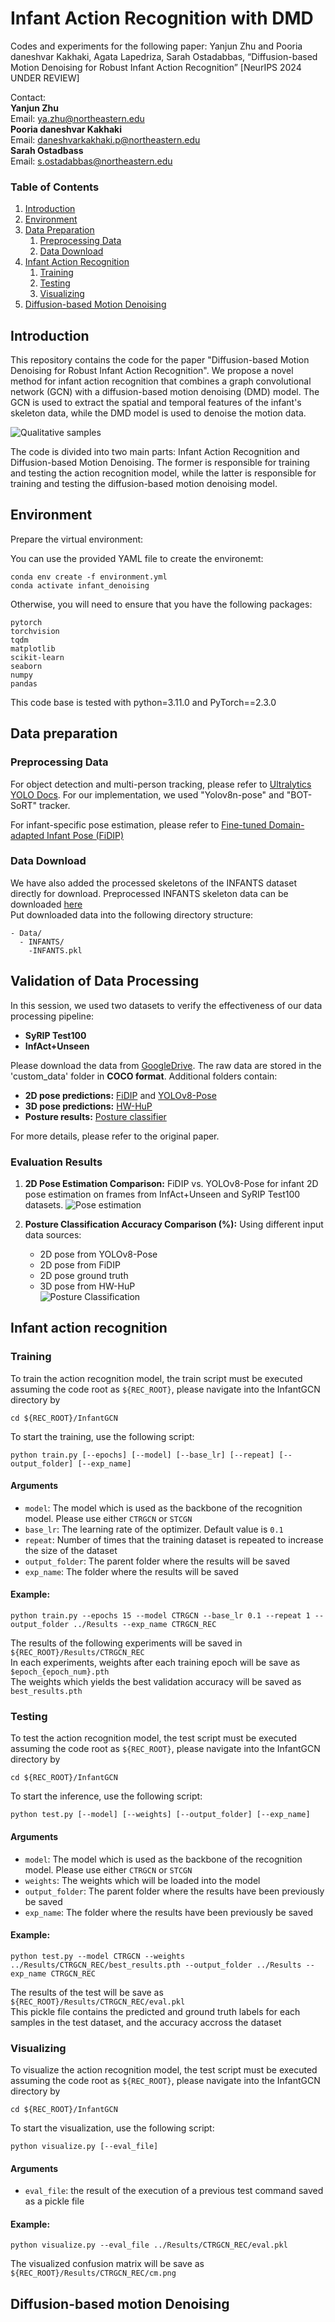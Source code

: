 # Infant Action Recognition with DMD

Codes and experiments for the following paper:
Yanjun Zhu and Pooria daneshvar Kakhaki, Agata Lapedriza, Sarah Ostadabbas, “Diffusion-based Motion Denoising for Robust Infant Action Recognition” [NeurIPS 2024 UNDER REVIEW]

Contact:  
**Yanjun Zhu**  
Email: [ya.zhu@northeastern.edu](mailto:ya.zhu@northeastern.edu)  
**Pooria daneshvar Kakhaki**  
Email: [daneshvarkakhaki.p@northeastern.edu](mailto:daneshvarkakhaki.p@northeastern.edu)  
**Sarah Ostadbass**  
Email: [s.ostadabbas@northeastern.edu](mailto:s.ostadabbas@northeastern.edu)



### Table of Contents
1. [Introduction](#introduction)
2. [Environment](#environment)
3. [Data Preparation](#data-preparation)
    1. [Preprocessing Data](#preprocessing-data)
    2. [Data Download](#data-download)
4. [Infant Action Recognition](#infant-action-recognition)
    1. [Training](#training)
    2. [Testing](#testing)
    3. [Visualizing](#visualizing)
5. [Diffusion-based Motion Denoising](#diffusion-based-motion-denoising)

## Introduction

This repository contains the code for the paper "Diffusion-based Motion Denoising for Robust Infant Action Recognition". We propose a novel method for infant action recognition that combines a graph convolutional network (GCN) with a diffusion-based motion denoising (DMD) model. The GCN is used to extract the spatial and temporal features of the infant's skeleton data, while the DMD model is used to denoise the motion data.

![Qualitative samples](figs\qualitative_results.png)

The code is divided into two main parts: Infant Action Recognition and Diffusion-based Motion Denoising. The former is responsible for training and testing the action recognition model, while the latter is responsible for training and testing the diffusion-based motion denoising model.

## Environment

Prepare the virtual environment:

You can use the provided YAML file to create the environemt:
```shell
conda env create -f environment.yml
conda activate infant_denoising
```

Otherwise, you will need to ensure that you have the following packages:
```shell
pytorch
torchvision
tqdm
matplotlib
scikit-learn
seaborn
numpy
pandas
```

This code base is tested with python=3.11.0 and PyTorch==2.3.0

## Data preparation

### Preprocessing Data
For object detection and multi-person tracking, please refer to [Ultralytics YOLO Docs](https://docs.ultralytics.com/modes/track/ "Multi-Object Tracking with Ultralytics YOLO"). For our implementation, we used "Yolov8n-pose" and "BOT-SoRT" tracker.

For infant-specific pose estimation, please refer to [Fine-tuned Domain-adapted Infant Pose (FiDIP)](https://github.com/ostadabbas/Infant-Pose-Estimation "Github Repository of FiDiP")

### Data Download
<a name="INFANTS"></a>
We have also added the processed skeletons of the INFANTS dataset directly for download.
Preprocessed  INFANTS skeleton data can be downloaded 
[here](https://drive.google.com/file/d/10z5dbOXk76nOhmeLpYDnNtnOT1xYGvkc/view?usp=sharing)<br/>
Put downloaded data into the following directory structure:

```
- Data/
  - INFANTS/
    -INFANTS.pkl
```


## Validation of Data Processing

In this session, we used two datasets to verify the effectiveness of our data processing pipeline:
- **SyRIP Test100**  
- **InfAct+Unseen**  

Please download the data from [GoogleDrive](https://drive.google.com/drive/u/1/folders/1jG8kK8ZqZttuscyt1HhM1bR-pqF4EwDc). The raw data are stored in the 'custom_data' folder in **COCO format**. Additional folders contain:
- **2D pose predictions:** [FiDIP](https://github.com/ostadabbas/Infant-Pose-Estimation) and [YOLOv8-Pose](https://github.com/autogyro/yolo-V8)  
- **3D pose predictions:** [HW-HuP](https://github.com/ostadabbas/HW-HuP)  
- **Posture results:** [Posture classifier](https://github.com/ostadabbas/Infant-Posture-Estimation)  

For more details, please refer to the original paper.

### Evaluation Results
1. **2D Pose Estimation Comparison:** FiDIP vs. YOLOv8-Pose for infant 2D pose estimation on frames from InfAct+Unseen and SyRIP Test100 datasets.
   ![Pose estimation](figs\pose_comp.png)



2. **Posture Classification Accuracy Comparison (%):** Using different input data sources:  
   - 2D pose from YOLOv8-Pose  
   - 2D pose from FiDIP  
   - 2D pose ground truth  
   - 3D pose from HW-HuP  
   ![Posture Classification](figs\posture_comp.png)



## Infant action recognition

### Training
To train the action recognition model, the train script must be executed
assuming the code root as ``${REC_ROOT}``, please navigate into the InfantGCN directory by
```shell
cd ${REC_ROOT}/InfantGCN
```
To start the training, use the following script:

```shell
python train.py [--epochs] [--model] [--base_lr] [--repeat] [--output_folder] [--exp_name]
```

#### Arguments

- `model`: The model which is used as the backbone of the recognition model. Please use either `CTRGCN` or `STCGN`
- `base_lr`: The learning rate of the optimizer. Default value is `0.1`
- `repeat`: Number of times that the training dataset is repeated to increase the size of the dataset
- `output_folder`: The parent folder where the results will be saved
- `exp_name`: The folder where the results will be saved

#### Example:

```shell
python train.py --epochs 15 --model CTRGCN --base_lr 0.1 --repeat 1 --output_folder ../Results --exp_name CTRGCN_REC
```

The results of the following experiments will be saved in ``${REC_ROOT}/Results/CTRGCN_REC``<br/>
In each experiments, weights after each training epoch will be save as ``$epoch_{epoch_num}.pth``<br/>
The weights which yields the best validation accuracy will be saved as ``best_results.pth``

### Testing
To test the action recognition model, the test script must be executed
assuming the code root as ``${REC_ROOT}``, please navigate into the InfantGCN directory by
```shell
cd ${REC_ROOT}/InfantGCN
```
To start the inference, use the following script:

```shell
python test.py [--model] [--weights] [--output_folder] [--exp_name]
```

#### Arguments

- `model`: The model which is used as the backbone of the recognition model. Please use either `CTRGCN` or `STCGN`
- `weights`: The weights which will be loaded into the model
- `output_folder`: The parent folder where the results have been previously be saved
- `exp_name`: The folder where the results have been previously be saved

#### Example:

```shell
python test.py --model CTRGCN --weights ../Results/CTRGCN_REC/best_results.pth --output_folder ../Results --exp_name CTRGCN_REC
```

The results of the test will be save as ``${REC_ROOT}/Results/CTRGCN_REC/eval.pkl``<br/>
This pickle file contains the predicted and ground truth labels for each samples in the test dataset, and the accuracy accross the dataset

### Visualizing
To visualize the action recognition model, the test script must be executed
assuming the code root as ``${REC_ROOT}``, please navigate into the InfantGCN directory by
```shell
cd ${REC_ROOT}/InfantGCN
```
To start the visualization, use the following script:

```shell
python visualize.py [--eval_file]
```

#### Arguments

- `eval_file`: the result of the execution of a previous test command saved as a pickle file

#### Example:

```shell
python visualize.py --eval_file ../Results/CTRGCN_REC/eval.pkl
```

The visualized confusion matrix will be save as  ``${REC_ROOT}/Results/CTRGCN_REC/cm.png``<br/>

## Diffusion-based motion Denoising